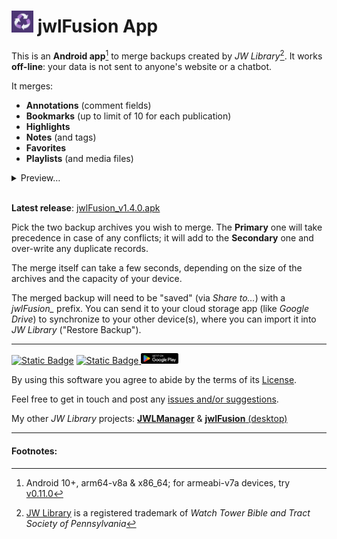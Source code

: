 # <img src="docs/res/jwlFusion.png" width=35> jwlFusion App

This is an **Android app**[^1] to merge backups created by *JW Library*[^2]. It works **off-line**: your data is not sent to anyone's website or a chatbot.

It merges:
- **Annotations** (comment fields)
- **Bookmarks** (up to limit of 10 for each publication)
- **Highlights**
- **Notes** (and tags)
- **Favorites**
- **Playlists** (and media files)

<details>
<summary>Preview…</summary><br/>

![preview](docs/res/jwlFusion.gif)

</details><br/>

**Latest release**: [jwlFusion_v1.4.0.apk](https://github.com/erykjj/jwlFusion-app/releases/download/v1.4.0/jwlFusion_v1.4.0.apk)

Pick the two backup archives you wish to merge. The **Primary** one will take precedence in case of any conflicts; it will add to the **Secondary** one and over-write any duplicate records.

The merge itself can take a few seconds, depending on the size of the archives and the capacity of your device.

The merged backup will need to be "saved" (via *Share to…*) with a *jwlFusion_* prefix. You can send it to your cloud storage app (like *Google Drive*) to synchronize to your other device(s), where you can import it into *JW Library* ("Restore Backup").

____
[![Static Badge](https://img.shields.io/badge/releases-orange?style=plastic&logo=rss&logoColor=orange&color=black)](https://github.com/erykjj/jwlFusion-app/releases.atom) [![Static Badge](https://img.shields.io/badge/GitHub.io-jwlFusion%20App-white?style=plastic&logo=GitHub&color=black)
 ](https://erykjj.github.io/jwlFusion-app) [<img src="docs/res/PlayStore.svg" width=60>](https://play.google.com/store/apps/details?id=org.infiniti.jwlfusion.android)

By using this software you agree to abide by the terms of its [License](https://github.com/erykjj/jwlFusion-app#License-1-ov-file).

Feel free to get in touch and post any [issues and/or suggestions](https://github.com/erykjj/jwlFusion-app/issues).

My other *JW Library* projects: [**JWLManager**](https://github.com/erykjj/jwlmanager) & [**jwlFusion** (desktop)](https://github.com/erykjj/jwlFusion)

____
#### Footnotes:
[^1]: Android 10+, arm64-v8a & x86_64; for armeabi-v7a devices, try [v0.11.0](https://github.com/erykjj/jwlFusion-app/releases/download/v0.11.0/jwlFusion_v0.11.0.apk) 

[^2]: [JW Library](https://www.jw.org/en/online-help/jw-library/) is a registered trademark of *Watch Tower Bible and Tract Society of Pennsylvania*
